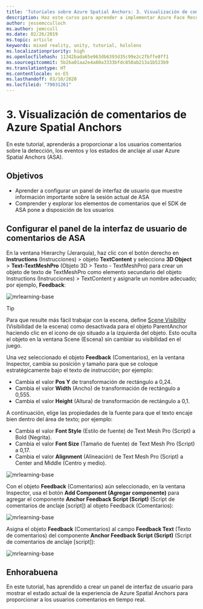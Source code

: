 ```yaml
---
title: 'Tutoriales sobre Azure Spatial Anchors: 3. Visualización de comentarios de Azure Spatial Anchors'
description: Haz este curso para aprender a implementar Azure Face Recognition dentro de una aplicación de realidad mixta.
author: jessemcculloch
ms.author: jemccull
ms.date: 02/26/2019
ms.topic: article
keywords: mixed reality, unity, tutorial, hololens
ms.localizationpriority: high
ms.openlocfilehash: 11342bada65e963db6393d35c99e2c2fbffe8ff1
ms.sourcegitcommit: 5b2ba01aa2e4a80a3333bfdc850ab213a1b523b9
ms.translationtype: HT
ms.contentlocale: es-ES
ms.lasthandoff: 03/10/2020
ms.locfileid: "79031261"
---
```

# <a name="3-displaying-azure-spatial-anchor-feedback"></a>3. Visualización de comentarios de Azure Spatial Anchors

En este tutorial, aprenderás a proporcionar a los usuarios comentarios sobre la detección, los eventos y los estados de anclaje al usar Azure Spatial Anchors (ASA).

## <a name="objectives"></a>Objetivos

* Aprender a configurar un panel de interfaz de usuario que muestre información importante sobre la sesión actual de ASA
* Comprender y explorar los elementos de comentarios que el SDK de ASA pone a disposición de los usuarios

## <a name="set-up-asa-feedback-ui-panel"></a>Configurar el panel de la interfaz de usuario de comentarios de ASA

En la ventana Hierarchy (Jerarquía), haz clic con el botón derecho en **Instructions** (Instrucciones) > objeto **TextContent** y selecciona **3D Object** > **Text-TextMeshPro** (Objeto 3D > Texto - TextMeshPro) para crear un objeto de texto de TextMeshPro como elemento secundario del objeto Instructions (Instrucciones) > TextContent y asignarle un nombre adecuado; por ejemplo, **Feedback**:

![mrlearning-base](images/mrlearning-asa/tutorial3-section1-step1-1.png)

> [!TIP]
> Para que resulte más fácil trabajar con la escena, define <a href="https://docs.unity3d.com/Manual/SceneVisibility.html" target="_blank">Scene Visibility</a> (Visibilidad de la escena) como desactivada para el objeto ParentAnchor haciendo clic en el icono de ojo situado a la izquierda del objeto. Esto oculta el objeto en la ventana Scene (Escena) sin cambiar su visibilidad en el juego.

Una vez seleccionado el objeto **Feedback** (Comentarios), en la ventana Inspector, cambia su posición y tamaño para que se coloque estratégicamente bajo el texto de instrucción; por ejemplo:

* Cambia el valor **Pos Y** de transformación de rectángulo a 0,24.
* Cambia el valor **Width** (Ancho) de transformación de rectángulo a 0,555.
* Cambia el valor **Height** (Altura) de transformación de rectángulo a 0,1.

A continuación, elige las propiedades de la fuente para que el texto encaje bien dentro del área de texto; por ejemplo:

* Cambia el valor **Font Style** (Estilo de fuente) de Text Mesh Pro (Script) a Bold (Negrita).
* Cambia el valor **Font Size** (Tamaño de fuente) de Text Mesh Pro (Script) a 0,17.
* Cambia el valor **Alignment** (Alineación) de Text Mesh Pro (Script) a Center and Middle (Centro y medio).

![mrlearning-base](images/mrlearning-asa/tutorial3-section1-step1-2.png)

Con el objeto **Feedback** (Comentarios) aún seleccionado, en la ventana Inspector, usa el botón **Add Component (Agregar componente)** para agregar el componente **Anchor Feedback Script (Script)** (Script de comentarios de anclaje [script]) al objeto Feedback (Comentarios):

![mrlearning-base](images/mrlearning-asa/tutorial3-section1-step1-3.png)

Asigna el objeto **Feedback** (Comentarios) al campo **Feedback Text** (Texto de comentarios) del componente **Anchor Feedback Script (Script)** (Script de comentarios de anclaje [script]):

![mrlearning-base](images/mrlearning-asa/tutorial3-section1-step1-4.png)

## <a name="congratulations"></a>Enhorabuena

En este tutorial, has aprendido a crear un panel de interfaz de usuario para mostrar el estado actual de la experiencia de Azure Spatial Anchors para proporcionar a los usuarios comentarios en tiempo real.
